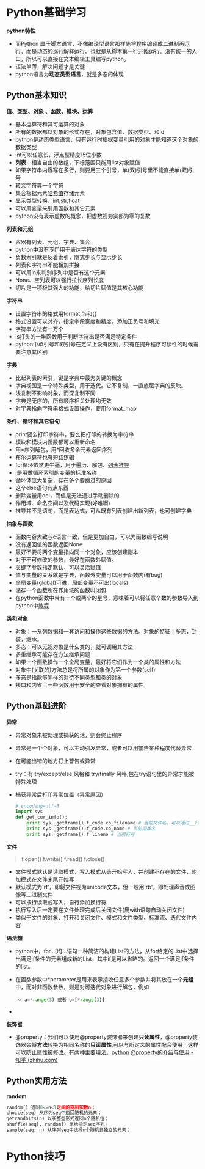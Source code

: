 # Python基础学习

**python特性**

*  而Python 属于脚本语言，不像编译型语言那样先将程序编译成二进制再运行，而是动态的逐行解释运行。也就是从脚本第一行开始运行，没有统一的入口，所以可以直接在文本编辑工具编写python。 
* 语法单薄，解决问题才是关键
* python语言为**动态类型语言**，就是多态的体现

## Python基本知识

**值、类型、对象 、函数、模块、运算**

* 基本运算符和其可运算的对象
* 所有的数据都以对象的形式存在，对象包含值、数据类型、和id
* python是动态类型语言，只有运行时根据变量引用的对象才能知道这个对象的数据类型
* int可以任意长，浮点型精度15位小数
* **列表**：相当自由的数组，下标范围只能用list对象赋值
* 如果字符串内容写在多行，则要用三个引号，单(双)引号里不能直接单(双)引号
* 转义字符算一个字符
* 集合根据元素[哈希值](什么玩意儿？)存储元素
* 显示类型转换，int,str,float
* 可以用变量来引用函数和其它元素
* python没有表示虚数的概念，把虚数视为实部为零的复数

**列表和元组**

* 容器有列表、元组、字典、集合
* python中没有专门用于表达字符的类型
* 负数索引就是反着索引，隐式步长与显示步长
* 列表和字符串不能相加拼接
* 可以用in来判别序列中是否有这个元素
* None、空列表可以强行拉长序列长度
* 切片是一项极其强大的功能，给切片赋值是其核心功能

**字符串**

* 设置字符串的格式用format,%和{}
* 格式设置可以对齐，指定字段宽度和精度，添加正负号和填充
* 字符串方法有一万个
* is打头的一堆函数用于判断字符串是否满足特定条件
* python中单引号和双引号在定义上没有区别，只有在提升程序可读性的时候需要注意其区别

**字典**

* 比起列表的索引，键是字典中最为关键的概念
* 字典视图是一个特殊类型，用于迭代。它不复制，一直底层字典的反映。
* 浅复制不影响对象，而深复制不同
* 字典是无序的，所有顺序相关处理均无效
* 对字典指向字符串格式设置操作，要用format_map

**条件、循环和其它语句**

* print要么打印字符串，要么把打印的转换为字符串
* 模块和模块内函数都可以重新命名
* 用=序列解包，用*回收多余元素返回序列
* 布尔运算符也有短路逻辑
* for循环依然更牛逼，用于遍历、解包、[列表推导](完全看不懂)
* i是用做循环索引的变量的标准名称
* 循环体庞大复杂，存在多个要跳过的原因
* 这个else语句有点东西
* 删除变量用del，而值是无法通过手动删除的
* 作用域、命名空间以及代码实现(好难啊)
* 推导并不是语句，而是表达式，可从既有列表创建出新列表，也可创建字典

**抽象与函数**

* 函数内容大致与c语言一致，但是更加自由，可以为函数编写说明
* 没有返回值的函数返回None
* 最好不要将两个变量指向同一个对象，应该创建副本
* 对于不可修改的参数，最好在函数外赋值。
* 关键字参数指定默认，可以灵活赋值
* 值与变量的关系就是字典，函数外变量可以用于函数内(有bug)
* 全局变量(global)可进，局部变量不可出(locals)
* 储存一个函数所在作用域的函数叫闭包
* 在python函数中带有一个或两个的星号，意味着可以将任意个数的参数导入到python中[教程](https://www.runoob.com/w3cnote/python-one-and-two-star.html)

**类和对象**

* 对象：一系列数据和一套访问和操作这些数据的方法。对象的特征：多态，封装，继承。
* 多态：可以无视对象是什么类的，就可调用其方法
* 多重继承可能存在方法继承问题
* 如果一个函数操作一个全局变量，最好将它们作为一个类的属性和方法
* 对象中(关联的)方法总是将所属的对象作为第一个参数(self)
* 多态是指能够同样的对待不同类型和类的对象
* 接口和内省：一些函数用于安全的查看对象拥有的属性

## Python基础进阶

**异常**

* 异常对象未被处理或捕获的话，则会终止程序

* 异常是一个个对象，可以主动引发异常，或者可以用警告某种程度代替异常

* 在可能出错的地方打上警告或异常

* try：有 try/except/else 风格和 try/finally 风格,包在try语句里的异常才能被特殊处理

* 捕获异常后打印异常位置（异常原因）

  ```python
  # encoding=utf-8
  import sys
  def get_cur_info():
      print sys._getframe().f_code.co_filename # 当前文件名，可以通过__file__获得
      print sys._getframe().f_code.co_name # 当前函数名
      print sys._getframe().f_lineno # 当前行号
  ```

**文件**

> f.open()		f.write()		f.read()		f.close()

* 文件模式默认是读取模式，写入模式从头开始写入，并创建不存在的文件，附加模式在文件末尾开始写
* 默认模式为'rt'，即将文件视为unicode文本，但一般用'rb'，即处理声音或图像等二进制文件
* 可以按行读取或写入，自行添加换行符
* 执行写入后一定要在文件处理完成后关闭文件(用with语句自动关闭文件)
* 类似于文件的对象、打开和关闭文件、模式和文件类型、标准流、迭代文件内容

**语法糖**

* python中，for...[if]...语句一种简洁的构建List的方法，从for给定的List中选择出满足if条件的元素组成新的List，其中if是可以省略的。返回一个满足if条件的list。

* 在函数参数中*parameter是用来表示接收任意多个参数并将其放在一个**元组**中，而对非函数参数，则是对可迭代对象进行解包，例如

  * ~~~python
    a=*range(3) 或者 b=[*range(3)]
    ~~~

* 

**装饰器**

* @property：我们可以使用@property装饰器来创建**只读属性**，@property装饰器会将**方法**转换为相同名称的**只读属性**,可以与所定义的属性配合使用，这样可以防止属性被修改。有两种主要用法。[python @property的介绍与使用 - 知乎 (zhihu.com)](https://zhuanlan.zhihu.com/p/64487092)

## Python实用方法

**random**

~~~python
random() 返回0<=n<1之间的随机实数n；
choice(seq) 从序列seq中返回随机的元素；
getrandbits(n) 以长整型形式返回n个随机位；
shuffle(seq[, random]) 原地指定seq序列；
sample(seq, n) 从序列seq中选择n个随机且独立的元素；
~~~





# Python技巧

















